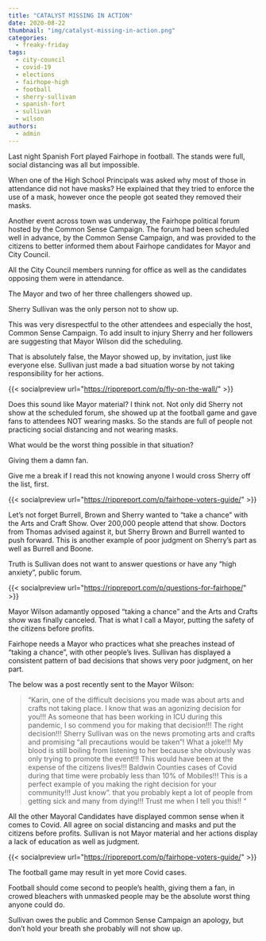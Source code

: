 ```yaml
---
title: "CATALYST MISSING IN ACTION"
date: 2020-08-22
thumbnail: "img/catalyst-missing-in-action.png"
categories: 
  - freaky-friday
tags: 
  - city-council
  - covid-19
  - elections
  - fairhope-high
  - football
  - sherry-sullivan
  - spanish-fort
  - sullivan
  - wilson
authors: 
  - admin
---
```


Last night Spanish Fort played Fairhope in football. The stands were full, social distancing was all but impossible.

When one of the High School Principals was asked why most of those in attendance did not have masks? He explained that they tried to enforce the use of a mask, however once the people got seated they removed their masks.

Another event across town was underway, the Fairhope political forum hosted by the Common Sense Campaign. The forum had been scheduled well in advance, by the Common Sense Campaign, and was provided to the citizens to better informed them about Fairhope candidates for Mayor and City Council.

All the City Council members running for office as well as the candidates opposing them were in attendance.

The Mayor and two of her three challengers showed up.

Sherry Sullivan was the only person not to show up.

This was very disrespectful to the other attendees and especially the host, Common Sense Campaign. To add insult to injury Sherry and her followers are suggesting that Mayor Wilson did the scheduling.

That is absolutely false, the Mayor showed up, by invitation, just like everyone else. Sullivan just made a bad situation worse by not taking responsibility for her actions.

{{< socialpreview url="https://rippreport.com/p/fly-on-the-wall/" >}}

Does this sound like Mayor material? I think not. Not only did Sherry not show at the scheduled forum, she showed up at the football game and gave fans to attendees NOT wearing masks. So the stands are full of people not practicing social distancing and not wearing masks.

What would be the worst thing possible in that situation?

Giving them a damn fan.

Give me a break if I read this not knowing anyone I would cross Sherry off the list, first.

{{< socialpreview url="https://rippreport.com/p/fairhope-voters-guide/" >}}

Let’s not forget Burrell, Brown and Sherry wanted to “take a chance” with the Arts and Craft Show. Over 200,000 people attend that show. Doctors from Thomas advised against it, but Sherry Brown and Burrell wanted to push forward. This is another example of poor judgment on Sherry’s part as well as Burrell and Boone.

Truth is Sullivan does not want to answer questions or have any “high anxiety”, public forum.

{{< socialpreview url="https://rippreport.com/p/questions-for-fairhope/" >}}

Mayor Wilson adamantly opposed “taking a chance” and the Arts and Crafts show was finally canceled. That is what I call a Mayor, putting the safety of the citizens before profits.

Fairhope needs a Mayor who practices what she preaches instead of “taking a chance”, with other people’s lives. Sullivan has displayed a consistent pattern of bad decisions that shows very poor judgment, on her part.

The below was a post recently sent to the Mayor Wilson:

> “Karin, one of the difficult decisions you made was about arts and crafts not taking place. I know that was an agonizing decision for you!!! As someone that has been working in ICU during this pandemic, I so commend you for making that decision!!! The right decision!!! Sherry Sullivan was on the news promoting arts and crafts and promising “all precautions would be taken”! What a joke!!! My blood is still boiling from listening to her because she obviously was only trying to promote the event!!! This would have been at the expense of the citizens lives!!! Baldwin Counties cases of Covid during that time were probably less than 10% of Mobiles!!! This is a perfect example of you making the right decision for your community!!! Just know”. that you probably kept a lot of people from getting sick and many from dying!!! Trust me when I tell you this!! “

All the other Mayoral Candidates have displayed common sense when it comes to Covid. All agree on social distancing and masks and put the citizens before profits. Sullivan is not Mayor material and her actions display a lack of education as well as judgment.

{{< socialpreview url="https://rippreport.com/p/fairhope-voters-guide/" >}}

The football game may result in yet more Covid cases.

Football should come second to people’s health, giving them a fan, in crowed bleachers with unmasked people may be the absolute worst thing anyone could do.

Sullivan owes the public and Common Sense Campaign an apology, but don’t hold your breath she probably will not show up.
